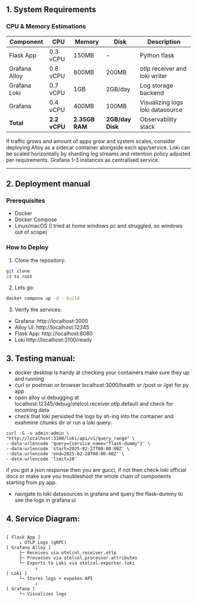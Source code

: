 ## 1. System Requirements

### CPU & Memory Estimations
| Component        | CPU       | Memory   | Disk    | Description               |
|----------------|----------|---------|-------|---------------------------|
| Flask App      | 0.3 vCPU | 150MB   | -     | Python flask  |
| Grafana Alloy  | 0.8 vCPU | 800MB   | 200MB | otlp receiver and loki writer |
| Grafana Loki   | 0.7 vCPU | 1GB     | 2GB/day | Log storage backend  |
| Grafana        | 0.4 vCPU | 400MB   | 100MB | Visualizing logs loki datasource |
| **Total**      | **2.2 vCPU** | **2.35GB RAM** | **2GB/day Disk** | Observability stack |


If traffic grows and amount of apps grow and system scales, consider deploying Alloy as a sidecar container alongside each app/service. Loki can be scaled horizontally by sharding log streams and retention policy adjusted per requirements. Grafana 1-3 instances as centralised service.

---

## 2. Deployment manual

### Prerequisites
- Docker
- Docker Compose
- Linux/macOS (I tried at home windows pc and struggled, so windows out of scope)

### How to Deploy
1. Clone the repository:
```bash
git clone 
cd to root
```

2. Lets go:
```bash
docker compose up -d --build
```

3. Verify the services:
- Grafana: http://localhost:3000
- Alloy UI: http://localhost:12345
- Flask App: http://localhost:8080
- Loki http://localhost:3100/ready

## 3. Testing manual:
- docker desktop is handy at checking your containers make sure they up and running
- curl or postman or browser localhost:3000/health or /post or /get for py app
- open alloy ui debugging at localhost:12345/debug/otelcol.receiver.otlp.default and check for incoming data
- check that loki persisted the logs by sh-ing into the container and exahmine chunks dir or run a loki query:

```
curl -G -u admin:admin \
"http://localhost:3100/loki/api/v1/query_range" \
--data-urlencode 'query={service_name="flask-dummy"}' \
--data-urlencode 'start=2025-02-27T00:00:00Z' \
--data-urlencode 'end=2025-02-28T00:00:00Z' \
--data-urlencode 'limit=10'
```

if you got a json response then you are gucci, if not then check loki official docs or make sure you troubleshoot the whole chain of components starting from py app. 

- navigate to loki datasources in grafana and query the flask-dummy to see the logs in grafana ui

## 4. Service Diagram:
```plaintext

[ Flask App ]
     ↓ OTLP Logs (gRPC)
[ Grafana Alloy ]
     ├─ Receives via otelcol.receiver.otlp
     ├─ Processes via otelcol.processor.attributes
     └─ Exports to Loki via otelcol.exporter.loki
           ↓
[ Loki ]
     └─ Stores logs + exposes API
           ↓
[ Grafana ]
     └─ Visualizes logs
```

